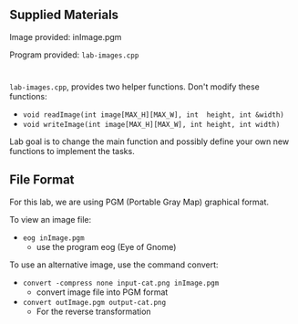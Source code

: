 ## Supplied Materials
Image provided: inImage.pgm

Program provided: `lab-images.cpp`
#
`lab-images.cpp`, provides two helper functions. Don't modify these functions:
-	`void readImage(int image[MAX_H][MAX_W], int  height, int &width)`
-	`void writeImage(int image[MAX_H][MAX_W], int height, int width)`

Lab goal is to change the main function and possibly define your own new functions to implement the tasks.

## File Format
For this lab, we are using PGM (Portable Gray Map) graphical format.

To view an image file:
- `eog inImage.pgm`
    - use the program eog (Eye of Gnome)

To use an alternative image, use the command convert:
- `convert -compress none input-cat.png inImage.pgm`
	- convert image file into PGM format
- `convert outImage.pgm output-cat.png`
	- For the reverse transformation
